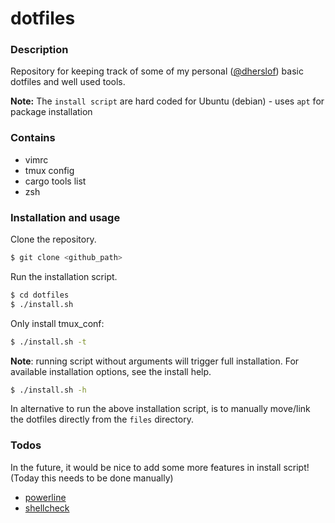 # dotfiles

### Description
Repository for keeping track of some of my personal ([@dherslof](https://github.com/dherslof])) basic dotfiles and well used tools. 


**Note:** The `install script` are hard coded for Ubuntu (debian) - uses `apt` for package installation 

### Contains 
* vimrc
* tmux config
* cargo tools list
* zsh

### Installation and usage
Clone the repository.
```bash
$ git clone <github_path>
```

Run the installation script. 
```bash
$ cd dotfiles
$ ./install.sh
```

Only install tmux_conf:
```bash 
$ ./install.sh -t
```

**Note**: running script without arguments will trigger full installation. For available installation options, see the install help.
```bash
$ ./install.sh -h 
```

In alternative to run the above installation script, is to  manually move/link the dotfiles directly from the `files` directory.

### Todos
In the future, it would be nice to add some more features in install script! (Today this needs to be done manually)
* [powerline](https://github.com/powerline/powerline)
* [shellcheck](https://github.com/koalaman/shellcheck)


